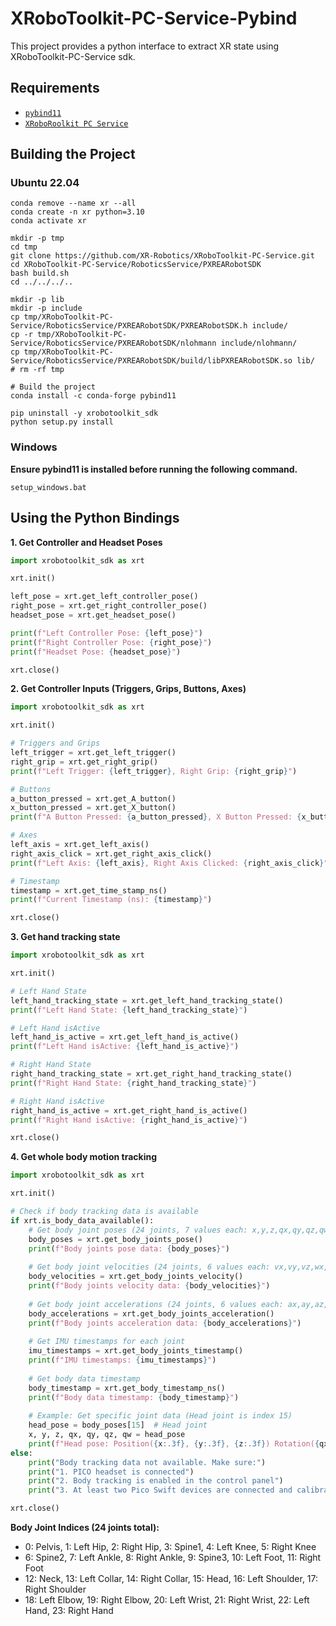 # XRoboToolkit-PC-Service-Pybind

This project provides a python interface to extract XR state using XRoboToolkit-PC-Service sdk.

## Requirements

- [`pybind11`](https://github.com/pybind/pybind11)
- [`XRoboRoolkit PC Service`](https://github.com/XR-Robotics/XRoboToolkit-PC-Service#)

## Building the Project
### Ubuntu 22.04

```
conda remove --name xr --all
conda create -n xr python=3.10
conda activate xr

mkdir -p tmp
cd tmp
git clone https://github.com/XR-Robotics/XRoboToolkit-PC-Service.git
cd XRoboToolkit-PC-Service/RoboticsService/PXREARobotSDK 
bash build.sh
cd ../../../..

mkdir -p lib
mkdir -p include
cp tmp/XRoboToolkit-PC-Service/RoboticsService/PXREARobotSDK/PXREARobotSDK.h include/
cp -r tmp/XRoboToolkit-PC-Service/RoboticsService/PXREARobotSDK/nlohmann include/nlohmann/
cp tmp/XRoboToolkit-PC-Service/RoboticsService/PXREARobotSDK/build/libPXREARobotSDK.so lib/
# rm -rf tmp

# Build the project
conda install -c conda-forge pybind11

pip uninstall -y xrobotoolkit_sdk
python setup.py install
```

### Windows

**Ensure pybind11 is installed before running the following command.**

```
setup_windows.bat
```

## Using the Python Bindings

**1. Get Controller and Headset Poses**

```python
import xrobotoolkit_sdk as xrt

xrt.init()

left_pose = xrt.get_left_controller_pose()
right_pose = xrt.get_right_controller_pose()
headset_pose = xrt.get_headset_pose()

print(f"Left Controller Pose: {left_pose}")
print(f"Right Controller Pose: {right_pose}")
print(f"Headset Pose: {headset_pose}")

xrt.close()
```

**2. Get Controller Inputs (Triggers, Grips, Buttons, Axes)**

```python
import xrobotoolkit_sdk as xrt

xrt.init()

# Triggers and Grips
left_trigger = xrt.get_left_trigger()
right_grip = xrt.get_right_grip()
print(f"Left Trigger: {left_trigger}, Right Grip: {right_grip}")

# Buttons
a_button_pressed = xrt.get_A_button()
x_button_pressed = xrt.get_X_button()
print(f"A Button Pressed: {a_button_pressed}, X Button Pressed: {x_button_pressed}")

# Axes
left_axis = xrt.get_left_axis()
right_axis_click = xrt.get_right_axis_click()
print(f"Left Axis: {left_axis}, Right Axis Clicked: {right_axis_click}")

# Timestamp
timestamp = xrt.get_time_stamp_ns()
print(f"Current Timestamp (ns): {timestamp}")

xrt.close()
```

**3. Get hand tracking state**
```python
import xrobotoolkit_sdk as xrt

xrt.init()

# Left Hand State
left_hand_tracking_state = xrt.get_left_hand_tracking_state()
print(f"Left Hand State: {left_hand_tracking_state}")

# Left Hand isActive
left_hand_is_active = xrt.get_left_hand_is_active()
print(f"Left Hand isActive: {left_hand_is_active}")

# Right Hand State
right_hand_tracking_state = xrt.get_right_hand_tracking_state()
print(f"Right Hand State: {right_hand_tracking_state}")

# Right Hand isActive
right_hand_is_active = xrt.get_right_hand_is_active()
print(f"Right Hand isActive: {right_hand_is_active}")

xrt.close()
```

**4. Get whole body motion tracking**
```python
import xrobotoolkit_sdk as xrt

xrt.init()

# Check if body tracking data is available
if xrt.is_body_data_available():
    # Get body joint poses (24 joints, 7 values each: x,y,z,qx,qy,qz,qw)
    body_poses = xrt.get_body_joints_pose()
    print(f"Body joints pose data: {body_poses}")
    
    # Get body joint velocities (24 joints, 6 values each: vx,vy,vz,wx,wy,wz)
    body_velocities = xrt.get_body_joints_velocity()
    print(f"Body joints velocity data: {body_velocities}")
    
    # Get body joint accelerations (24 joints, 6 values each: ax,ay,az,wax,way,waz)
    body_accelerations = xrt.get_body_joints_acceleration()
    print(f"Body joints acceleration data: {body_accelerations}")
    
    # Get IMU timestamps for each joint
    imu_timestamps = xrt.get_body_joints_timestamp()
    print(f"IMU timestamps: {imu_timestamps}")
    
    # Get body data timestamp
    body_timestamp = xrt.get_body_timestamp_ns()
    print(f"Body data timestamp: {body_timestamp}")
    
    # Example: Get specific joint data (Head joint is index 15)
    head_pose = body_poses[15]  # Head joint
    x, y, z, qx, qy, qz, qw = head_pose
    print(f"Head pose: Position({x:.3f}, {y:.3f}, {z:.3f}) Rotation({qx:.3f}, {qy:.3f}, {qz:.3f}, {qw:.3f})")
else:
    print("Body tracking data not available. Make sure:")
    print("1. PICO headset is connected")
    print("2. Body tracking is enabled in the control panel")
    print("3. At least two Pico Swift devices are connected and calibrated")

xrt.close()
```

**Body Joint Indices (24 joints total):**
- 0: Pelvis, 1: Left Hip, 2: Right Hip, 3: Spine1, 4: Left Knee, 5: Right Knee
- 6: Spine2, 7: Left Ankle, 8: Right Ankle, 9: Spine3, 10: Left Foot, 11: Right Foot
- 12: Neck, 13: Left Collar, 14: Right Collar, 15: Head, 16: Left Shoulder, 17: Right Shoulder
- 18: Left Elbow, 19: Right Elbow, 20: Left Wrist, 21: Right Wrist, 22: Left Hand, 23: Right Hand
